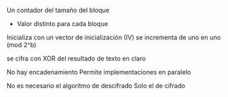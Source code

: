 
Un contador del tamaño del bloque 
- Valor distinto para cada bloque 

Inicializa con un vector de inicialización (IV) 
se incrementa de uno en uno (mod 2^b)

se cifra con XOR del resultado de texto en claro 

No hay encadenamiento 
Permite implementaciones en paralelo 

No es necesario el algoritmo de descifrado 
Solo el de cifrado
